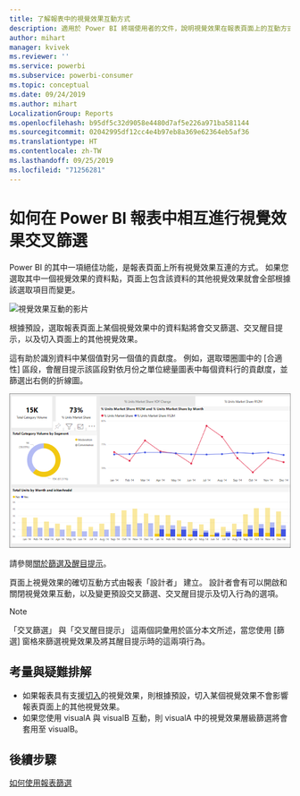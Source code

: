 ```yaml
---
title: 了解報表中的視覺效果互動方式
description: 適用於 Power BI 終端使用者的文件，說明視覺效果在報表頁面上的互動方式。
author: mihart
manager: kvivek
ms.reviewer: ''
ms.service: powerbi
ms.subservice: powerbi-consumer
ms.topic: conceptual
ms.date: 09/24/2019
ms.author: mihart
LocalizationGroup: Reports
ms.openlocfilehash: b95df5c32d9058e4480d7af5e226a971ba581144
ms.sourcegitcommit: 02042995df12cc4e4b97eb8a369e62364eb5af36
ms.translationtype: HT
ms.contentlocale: zh-TW
ms.lasthandoff: 09/25/2019
ms.locfileid: "71256281"
---
```

# <a name="how-visuals-cross-filter-each-other-in-a-power-bi-report"></a>如何在 Power BI 報表中相互進行視覺效果交叉篩選
Power BI 的其中一項絕佳功能，是報表頁面上所有視覺效果互連的方式。 如果您選取其中一個視覺效果的資料點，頁面上包含該資料的其他視覺效果就會全部根據該選取項目而變更。 

![視覺效果互動的影片](media/end-user-interactions/interactions.gif)

根據預設，選取報表頁面上某個視覺效果中的資料點將會交叉篩選、交叉醒目提示，以及切入頁面上的其他視覺效果。 

這有助於識別資料中某個值對另一個值的貢獻度。 例如，選取環圈圖中的 [合適性] 區段，會醒目提示該區段對依月份之單位總量圖表中每個資料行的貢獻度，並篩選出右側的折線圖。

![視覺效果互動的影像](media/end-user-interactions/power-bi-interactions.png)

請參閱[關於篩選及醒目提示](../power-bi-reports-filters-and-highlighting.md)。 

頁面上視覺效果的確切互動方式由報表「設計者」  建立。 設計者會有可以開啟和關閉視覺效果互動，以及變更預設交叉篩選、交叉醒目提示及切入行為的選項。 
  
> [!NOTE]
> 「交叉篩選」  與「交叉醒目提示」  這兩個詞彙用於區分本文所述，當您使用 [篩選]  窗格來篩選視覺效果及將其醒目提示時的這兩項行為。  

## <a name="considerations-and-troubleshooting"></a>考量與疑難排解
- 如果報表具有支援[切入](../power-bi-visualization-drill-down.md)的視覺效果，則根據預設，切入某個視覺效果不會影響報表頁面上的其他視覺效果。     
- 如果您使用 visualA 與 visualB 互動，則 visualA 中的視覺效果層級篩選將會套用至 visualB。

## <a name="next-steps"></a>後續步驟
[如何使用報表篩選](../power-bi-how-to-report-filter.md)
